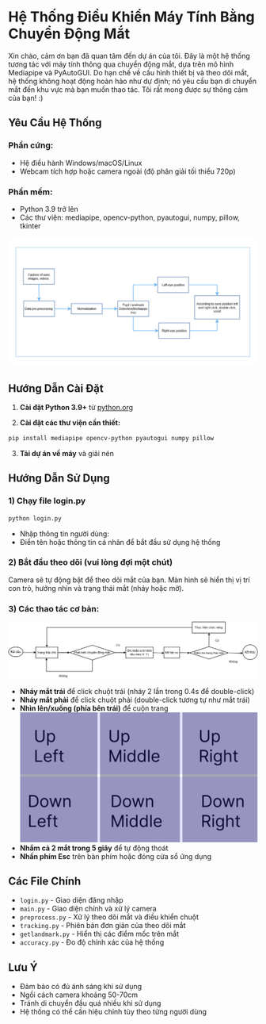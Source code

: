 # Hệ Thống Điều Khiển Máy Tính Bằng Chuyển Động Mắt

Xin chào, cảm ơn bạn đã quan tâm đến dự án của tôi. Đây là một hệ thống tương tác với máy tính thông qua chuyển động mắt, dựa trên mô hình Mediapipe và PyAutoGUI. Do hạn chế về cấu hình thiết bị và theo dõi mắt, hệ thống không hoạt động hoàn hảo như dự định; nó yêu cầu bạn di chuyển mắt đến khu vực mà bạn muốn thao tác. Tôi rất mong được sự thông cảm của bạn! :)

## Yêu Cầu Hệ Thống

### Phần cứng:
- Hệ điều hành Windows/macOS/Linux
- Webcam tích hợp hoặc camera ngoài (độ phân giải tối thiểu 720p)

### Phần mềm:
- Python 3.9 trở lên
- Các thư viện: mediapipe, opencv-python, pyautogui, numpy, pillow, tkinter

![Sơ đồ hệ thống](resource/kthethong.jpg)

## Hướng Dẫn Cài Đặt

1. **Cài đặt Python 3.9+** từ [python.org](https://python.org)

2. **Cài đặt các thư viện cần thiết:**
```bash
pip install mediapipe opencv-python pyautogui numpy pillow
```

3. **Tải dự án về máy** và giải nén

## Hướng Dẫn Sử Dụng

### 1) Chạy file login.py
```bash
python login.py
```
- Nhập thông tin người dùng:
- Điền tên hoặc thông tin cá nhân để bắt đầu sử dụng hệ thống

### 2) Bắt đầu theo dõi (vui lòng đợi một chút)
Camera sẽ tự động bật để theo dõi mắt của bạn. Màn hình sẽ hiển thị vị trí con trỏ, hướng nhìn và trạng thái mắt (nháy hoặc mở).

### 3) Các thao tác cơ bản:
![Quy trình làm việc](resource/workflow-ngang.png)

- **Nháy mắt trái** để click chuột trái (nháy 2 lần trong 0.4s để double-click)
- **Nháy mắt phải** để click chuột phải (double-click tương tự như mắt trái)
- **Nhìn lên/xuống (phía bên trái)** để cuộn trang
  ![Cuộn trang](resource/scrolling.png)
- **Nhắm cả 2 mắt trong 5 giây** để tự động thoát
- **Nhấn phím Esc** trên bàn phím hoặc đóng cửa sổ ứng dụng

## Các File Chính

- `login.py` - Giao diện đăng nhập
- `main.py` - Giao diện chính và xử lý camera
- `preprocess.py` - Xử lý theo dõi mắt và điều khiển chuột
- `tracking.py` - Phiên bản đơn giản của theo dõi mắt
- `getlandmark.py` - Hiển thị các điểm mốc trên mắt
- `accuracy.py` - Đo độ chính xác của hệ thống

## Lưu Ý

- Đảm bảo có đủ ánh sáng khi sử dụng
- Ngồi cách camera khoảng 50-70cm
- Tránh di chuyển đầu quá nhiều khi sử dụng
- Hệ thống có thể cần hiệu chỉnh tùy theo từng người dùng

